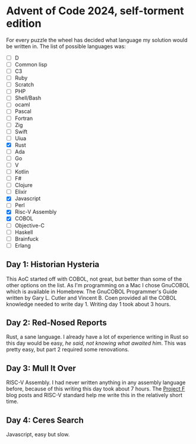 # Advent of Code 2024, self-torment edition

For every puzzle the wheel has decided what language my solution
would be written in. The list of possible languages was: 

- [ ] D
- [ ] Common lisp
- [ ] C3
- [ ] Ruby
- [ ] Scratch
- [ ] PHP
- [ ] Shell/Bash
- [ ] ocaml
- [ ] Pascal
- [ ] Fortran
- [ ] Zig
- [ ] Swift
- [ ] Uiua
- [x] Rust
- [ ] Ada
- [ ] Go
- [ ] V
- [ ] Kotlin
- [ ] F#
- [ ] Clojure
- [ ] Elixir
- [x] Javascript
- [ ] Perl
- [x] Risc-V Assembly
- [x] COBOL
- [ ] Objective-C
- [ ] Haskell
- [ ] Brainfuck
- [ ] Erlang

## Day 1: Historian Hysteria

This AoC started off with COBOL, not great, but better than some of the other options
on the list. As I'm programming on a Mac I chose GnuCOBOL which is available in Homebrew.
The GnuCOBOL Programmer's Guide written by Gary L. Cutler and Vincent B. Coen provided all
the COBOL knowledge needed to write day 1. Writing day 1 took about 3 hours.

## Day 2: Red-Nosed Reports

Rust, a sane language. I already have a lot of experience writing in Rust so this day
would be easy, *he said, not knowing what awaited him*. This was pretty easy, but
part 2 required some renovations.

## Day 3: Mull It Over

RISC-V Assembly. I had never written anything in any assembly language before, because of this
writing this day took about 7 hours. The [Project F](https://projectf.io) blog posts and RISC-V
standard help me write this in the relatively short time.

## Day 4: Ceres Search

Javascript, easy but slow.
